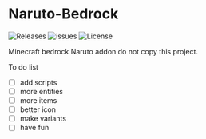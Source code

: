 # Naruto-Bedrock 
![Releases](https://badgen.net/github/release/modmaker101/minecraft-bedrock-naruto)  ![issues](https://badgen.net/github/open-issues/modmaker101/minecraft-bedrock-naruto)  ![License](https://badgen.net/badge/license/BSL/blue)

Minecraft bedrock Naruto addon
do not copy this project.

To do list
- [ ] add scripts
- [ ] more entities
- [ ] more items
- [ ] better icon
- [ ] make variants
- [ ] have fun
